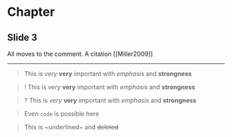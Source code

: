 # Chapter
## Slide 3

All moves to the comment. A citation [[Miller2009]]

---
> This is *very* **very** important with _emphasis_ and __strongness__

>! This is *very* **very** important with _emphasis_ and __strongness__

>? This is *very* **very** important with _emphasis_ and __strongness__

> Even `code` is possible here

> This is ~underlined~ and ~~deleted~~
